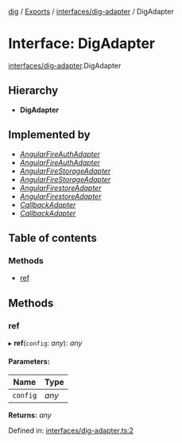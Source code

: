 [dig](../../README.md) / [Exports](../../modules.md) / [interfaces/dig-adapter](../../modules/interfaces_dig_adapter.md) / DigAdapter

# Interface: DigAdapter

[interfaces/dig-adapter](../../modules/interfaces_dig_adapter.md).DigAdapter

## Hierarchy

* **DigAdapter**

## Implemented by

* [*AngularFireAuthAdapter*](../../classes/adapters/angular-fire-auth-adapter.angularfireauthadapter.md)
* [*AngularFireAuthAdapter*](../../classes/adapters.angularfireauthadapter.md)
* [*AngularFireStorageAdapter*](../../classes/adapters/angular-fire-storage-adapter.angularfirestorageadapter.md)
* [*AngularFireStorageAdapter*](../../classes/adapters.angularfirestorageadapter.md)
* [*AngularFirestoreAdapter*](../../classes/adapters/angular-firestore-adapter.angularfirestoreadapter.md)
* [*AngularFirestoreAdapter*](../../classes/adapters.angularfirestoreadapter.md)
* [*CallbackAdapter*](../../classes/adapters/callback-adapter.callbackadapter.md)
* [*CallbackAdapter*](../../classes/adapters.callbackadapter.md)

## Table of contents

### Methods

- [ref](dig-adapter.digadapter.md#ref)

## Methods

### ref

▸ **ref**(`config`: *any*): *any*

#### Parameters:

Name | Type |
------ | ------ |
`config` | *any* |

**Returns:** *any*

Defined in: [interfaces/dig-adapter.ts:2](https://github.com/dig-platform/dig-app/blob/67b98b9d/projects/dig/src/lib/interfaces/dig-adapter.ts#L2)
